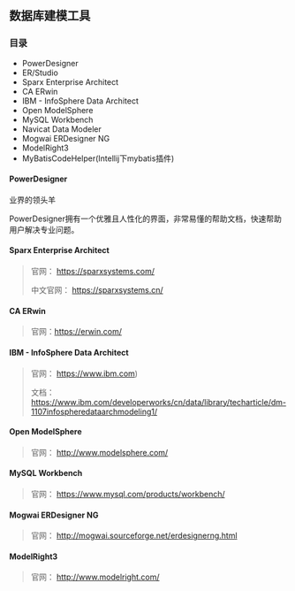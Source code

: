 ## 数据库建模工具


### 目录
* PowerDesigner
* ER/Studio
* Sparx Enterprise Architect
* CA ERwin
* IBM - InfoSphere Data Architect
* Open ModelSphere
* MySQL Workbench
* Navicat Data Modeler
* Mogwai ERDesigner NG
* ModelRight3
* MyBatisCodeHelper(Intellij下mybatis插件)

#### PowerDesigner

业界的领头羊

PowerDesigner拥有一个优雅且人性化的界面，非常易懂的帮助文档，快速帮助用户解决专业问题。

#### Sparx Enterprise Architect

> 官网： https://sparxsystems.com/
>
> 中文官网： https://sparxsystems.cn/

#### CA ERwin

> 官网：https://erwin.com/

#### IBM - InfoSphere Data Architect

> 官网： https://www.ibm.com)
>
> 文档： https://www.ibm.com/developerworks/cn/data/library/techarticle/dm-1107infospheredataarchmodeling1/

#### Open ModelSphere

> 官网： http://www.modelsphere.com/

#### MySQL Workbench

> 官网： https://www.mysql.com/products/workbench/

#### Mogwai ERDesigner NG

> 官网： http://mogwai.sourceforge.net/erdesignerng.html

#### ModelRight3

> 官网： http://www.modelright.com/



